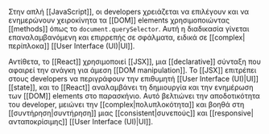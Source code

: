 Στην απλή [[JavaScript]], οι developers χρειάζεται να επιλέγουν και να ενημερώνουν χειροκίνητα τα [[DOM]] elements χρησιμοποιώντας [[methods]] όπως το `document.querySelector`. Αυτή η διαδικασία γίνεται επαναλαμβανόμενη και επιρρεπής σε σφάλματα, ειδικά σε [[complex|περίπλοκα]] [[User Interface (UI)|UI]].

Αντίθετα, το [[React]] χρησιμοποιεί [[JSX]], μια [[declarative]] σύνταξη που αφαιρεί την ανάγκη για άμεση [[DOM manipulation]]. Το [[JSX]] επιτρέπει στους developers να περιγράφουν την επιθυμητή [[User Interface (UI)|UI]] [[state]], και το [[React]] αναλαμβάνει τη δημιουργία και την ενημέρωση των [[DOM]] elements στο παρασκήνιο. Αυτό βελτιώνει την αποδοτικότητα του developer, μειώνει την [[complex|πολυπλοκότητα]] και βοηθά στη [[συντήρηση|συντήρηση]] μιας [[consistent|συνεπούς]] και [[responsive|ανταποκρίσιμης]] [[User Interface (UI)|UI]]. 
